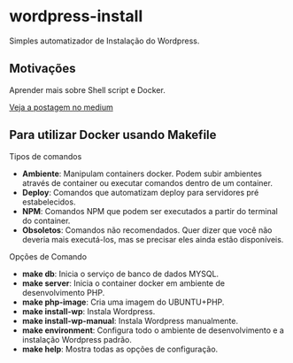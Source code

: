 # wordpress-install

Simples automatizador de Instalação do Wordpress.

## Motivações

Aprender mais sobre Shell script e Docker.

[Veja a postagem no medium](https://medium.com/@evertothepaula/automatizando-ou-quase-a-instala%C3%A7%C3%A3o-b%C3%A1sica-do-wordpress-9fdf31c6739a)

## Para utilizar Docker usando Makefile

Tipos de comandos

- **Ambiente**: Manipulam containers docker. Podem subir ambientes através de container ou executar comandos dentro de um container.
- **Deploy**: Comandos que automatizam deploy para servidores pré estabelecidos.
- **NPM**: Comandos NPM que podem ser executados a partir do terminal do container.
- **Obsoletos**: Comandos não recomendados. Quer dizer que você não deveria mais executá-los, mas se precisar eles ainda estão disponíveis.

Opções de Comando

- **make db**: Inicia o serviço de banco de dados MYSQL.
- **make server**: Inicia o container docker em ambiente de desenvolvimento PHP.
- **make php-image**: Cria uma imagem do UBUNTU+PHP.
- **make install-wp**: Instala Wordpress.
- **make install-wp-manual**: Instala Wordpress manualmente.
- **make environment**: Configura todo o ambiente de desenvolvimento e a instalação Wordpress padrão.
- **make help**: Mostra todas as opções de configuração.
